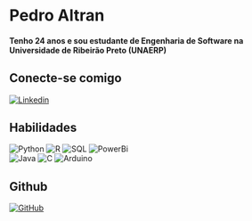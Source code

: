 # Pedro Altran 
#### Tenho 24 anos e sou estudante de Engenharia de Software na Universidade de Ribeirão Preto (UNAERP)

## Conecte-se comigo
[![Linkedin](https://img.shields.io/badge/Linkedin-000?style=for-the-badge&logo=linkedin)](https://www.linkedin.com/in/pedroaltran/)

## Habilidades
![Python](https://img.shields.io/badge/Python-000?style=for-the-badge&logo=python)
![R](https://img.shields.io/badge/R-000?style=for-the-badge&logo=r)
![SQL](https://img.shields.io/badge/Sql-000?style=for-the-badge&logo=sql)
![PowerBi](https://img.shields.io/badge/PowerBi-000?style=for-the-badge&logo=powerbi)  
![Java](https://img.shields.io/badge/Java-000?style=for-the-badge&logo=java)
![C](https://img.shields.io/badge/C-000?style=for-the-badge&logo=c)
![Arduino](https://img.shields.io/badge/Arduino-000?style=for-the-badge&logo=arduino)

## Github

[![GitHub](https://img.shields.io/badge/github-%23121011.svg?style=for-the-badge&logo=github&logoColor=white)](https://github.com/pedroaltran)